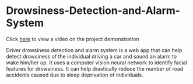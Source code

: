 # Drowsiness-Detection-and-Alarm-System

Click [here](https://youtu.be/E6MZO2Gk56M) to view a video on the project demonstration

Driver drowsiness detection and alarm system is a web app that can help detect drowsiness of the individual driving a car and sound an alarm to wake him/her up. It uses a  computer vision neural network to identify facial features for drowsiness. It can help drastically reduce the number of road accidents caused due to sleep deprivation of individuals.
